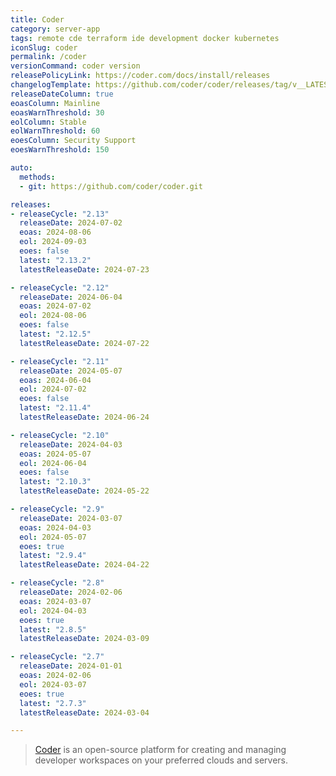 ```yaml
---
title: Coder
category: server-app
tags: remote cde terraform ide development docker kubernetes
iconSlug: coder
permalink: /coder
versionCommand: coder version
releasePolicyLink: https://coder.com/docs/install/releases
changelogTemplate: https://github.com/coder/coder/releases/tag/v__LATEST__
releaseDateColumn: true
eoasColumn: Mainline
eoasWarnThreshold: 30
eolColumn: Stable
eolWarnThreshold: 60
eoesColumn: Security Support
eoesWarnThreshold: 150

auto:
  methods:
  - git: https://github.com/coder/coder.git

releases:
- releaseCycle: "2.13"
  releaseDate: 2024-07-02
  eoas: 2024-08-06
  eol: 2024-09-03
  eoes: false
  latest: "2.13.2"
  latestReleaseDate: 2024-07-23

- releaseCycle: "2.12"
  releaseDate: 2024-06-04
  eoas: 2024-07-02
  eol: 2024-08-06
  eoes: false
  latest: "2.12.5"
  latestReleaseDate: 2024-07-22

- releaseCycle: "2.11"
  releaseDate: 2024-05-07
  eoas: 2024-06-04
  eol: 2024-07-02
  eoes: false
  latest: "2.11.4"
  latestReleaseDate: 2024-06-24

- releaseCycle: "2.10"
  releaseDate: 2024-04-03
  eoas: 2024-05-07
  eol: 2024-06-04
  eoes: false
  latest: "2.10.3"
  latestReleaseDate: 2024-05-22

- releaseCycle: "2.9"
  releaseDate: 2024-03-07
  eoas: 2024-04-03
  eol: 2024-05-07
  eoes: true
  latest: "2.9.4"
  latestReleaseDate: 2024-04-22

- releaseCycle: "2.8"
  releaseDate: 2024-02-06
  eoas: 2024-03-07
  eol: 2024-04-03
  eoes: true
  latest: "2.8.5"
  latestReleaseDate: 2024-03-09

- releaseCycle: "2.7"
  releaseDate: 2024-01-01
  eoas: 2024-02-06
  eol: 2024-03-07
  eoes: true
  latest: "2.7.3"
  latestReleaseDate: 2024-03-04

---
```


> [Coder](https://coder.com) is an open-source platform for creating and managing developer workspaces on your preferred
> clouds and servers.
